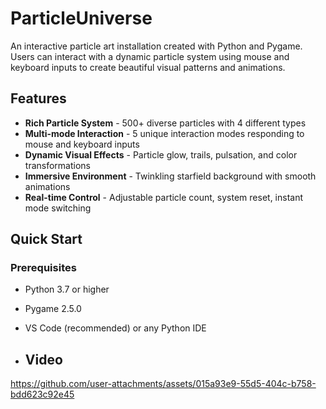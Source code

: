 # ParticleUniverse
An interactive particle art installation created with Python and Pygame. Users can interact with a dynamic particle system using mouse and keyboard inputs to create beautiful visual patterns and animations.

## Features

- **Rich Particle System** - 500+ diverse particles with 4 different types
- **Multi-mode Interaction** - 5 unique interaction modes responding to mouse and keyboard inputs
- **Dynamic Visual Effects** - Particle glow, trails, pulsation, and color transformations
- **Immersive Environment** - Twinkling starfield background with smooth animations
- **Real-time Control** - Adjustable particle count, system reset, instant mode switching

## Quick Start

### Prerequisites

- Python 3.7 or higher
- Pygame 2.5.0
- VS Code (recommended) or any Python IDE

- ## Video

https://github.com/user-attachments/assets/015a93e9-55d5-404c-b758-bdd623c92e45


